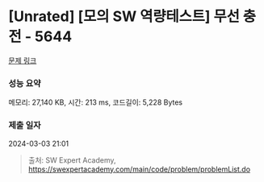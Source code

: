 # [Unrated] [모의 SW 역량테스트] 무선 충전 - 5644 

[문제 링크](https://swexpertacademy.com/main/code/problem/problemDetail.do?contestProbId=AWXRDL1aeugDFAUo) 

### 성능 요약

메모리: 27,140 KB, 시간: 213 ms, 코드길이: 5,228 Bytes

### 제출 일자

2024-03-03 21:01



> 출처: SW Expert Academy, https://swexpertacademy.com/main/code/problem/problemList.do